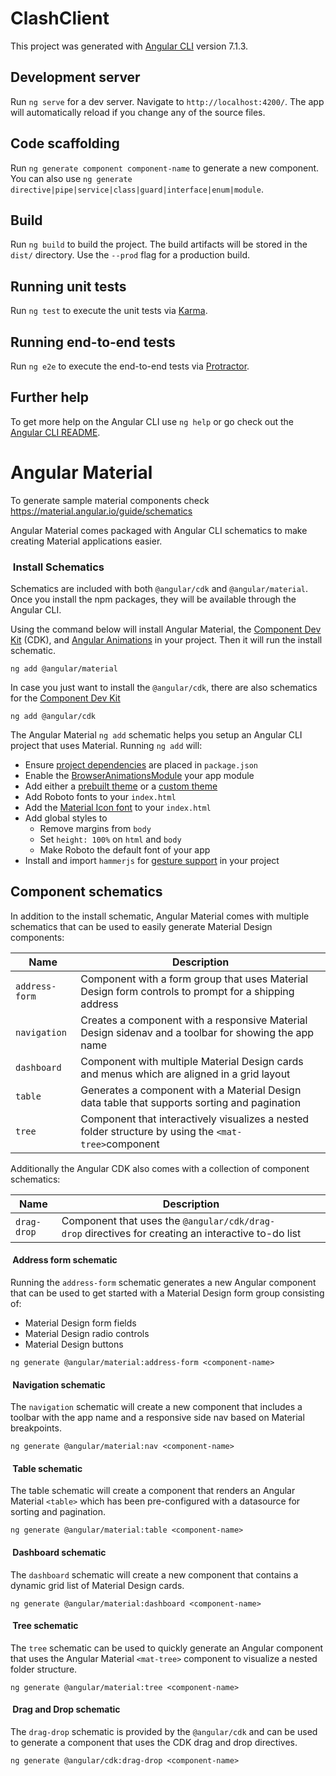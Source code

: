 # ClashClient

This project was generated with [Angular CLI](https://github.com/angular/angular-cli) version 7.1.3.

## Development server

Run `ng serve` for a dev server. Navigate to `http://localhost:4200/`. The app will automatically reload if you change any of the source files.

## Code scaffolding

Run `ng generate component component-name` to generate a new component. You can also use `ng generate directive|pipe|service|class|guard|interface|enum|module`.

## Build

Run `ng build` to build the project. The build artifacts will be stored in the `dist/` directory. Use the `--prod` flag for a production build.

## Running unit tests

Run `ng test` to execute the unit tests via [Karma](https://karma-runner.github.io).

## Running end-to-end tests

Run `ng e2e` to execute the end-to-end tests via [Protractor](http://www.protractortest.org/).

## Further help

To get more help on the Angular CLI use `ng help` or go check out the [Angular CLI README](https://github.com/angular/angular-cli/blob/master/README.md).

# Angular Material
To generate sample material components check https://material.angular.io/guide/schematics

Angular Material comes packaged with Angular CLI schematics to make creating Material applications easier.

### [](https://material.angular.io/guide/schematics#install-schematics "Link to this heading") Install Schematics

Schematics are included with both `@angular/cdk` and `@angular/material`. Once you install the npm packages, they will be available through the Angular CLI.

Using the command below will install Angular Material, the [Component Dev Kit](https://material.angular.io/cdk) (CDK), and [Angular Animations](https://angular.io/guide/animations) in your project. Then it will run the install schematic.

```
ng add @angular/material
```

In case you just want to install the `@angular/cdk`, there are also schematics for the [Component Dev Kit](https://material.angular.io/cdk)

```
ng add @angular/cdk
```

The Angular Material `ng add` schematic helps you setup an Angular CLI project that uses Material. Running `ng add` will:

-   Ensure [project dependencies](https://material.angular.io/guide/getting-started#step-1-install-angular-material-angular-cdk-and-angular-animations) are placed in `package.json`
-   Enable the [BrowserAnimationsModule](https://material.angular.io/guide/getting-started#step-2-configure-animations) your app module
-   Add either a [prebuilt theme](https://material.angular.io/guide/theming#using-a-pre-built-theme) or a [custom theme](https://material.angular.io/guide/theming#defining-a-custom-theme)
-   Add Roboto fonts to your `index.html`
-   Add the [Material Icon font](https://material.angular.io/guide/getting-started#step-6-optional-add-material-icons) to your `index.html`
-   Add global styles to
    -   Remove margins from `body`
    -   Set `height: 100%` on `html` and `body`
    -   Make Roboto the default font of your app
-   Install and import `hammerjs` for [gesture support](https://material.angular.io/guide/getting-started#step-5-gesture-support) in your project

Component schematics
--------------------

In addition to the install schematic, Angular Material comes with multiple schematics that can be used to easily generate Material Design components:

| Name | Description |
| --- | --- |
| `address-form` | Component with a form group that uses Material Design form controls to prompt for a shipping address |
| `navigation` | Creates a component with a responsive Material Design sidenav and a toolbar for showing the app name |
| `dashboard` | Component with multiple Material Design cards and menus which are aligned in a grid layout |
| `table` | Generates a component with a Material Design data table that supports sorting and pagination |
| `tree` | Component that interactively visualizes a nested folder structure by using the `<mat-tree>`component |

Additionally the Angular CDK also comes with a collection of component schematics:

| Name | Description |
| --- | --- |
| `drag-drop` | Component that uses the `@angular/cdk/drag-drop` directives for creating an interactive to-do list |

#### [](https://material.angular.io/guide/schematics#address-form-schematic "Link to this heading") Address form schematic

Running the `address-form` schematic generates a new Angular component that can be used to get started with a Material Design form group consisting of:

-   Material Design form fields
-   Material Design radio controls
-   Material Design buttons

```
ng generate @angular/material:address-form <component-name>
```

#### [](https://material.angular.io/guide/schematics#navigation-schematic "Link to this heading") Navigation schematic

The `navigation` schematic will create a new component that includes a toolbar with the app name and a responsive side nav based on Material breakpoints.

```
ng generate @angular/material:nav <component-name>
```

#### [](https://material.angular.io/guide/schematics#table-schematic "Link to this heading") Table schematic

The table schematic will create a component that renders an Angular Material `<table>` which has been pre-configured with a datasource for sorting and pagination.

```
ng generate @angular/material:table <component-name>
```

#### [](https://material.angular.io/guide/schematics#dashboard-schematic "Link to this heading") Dashboard schematic

The `dashboard` schematic will create a new component that contains a dynamic grid list of Material Design cards.

```
ng generate @angular/material:dashboard <component-name>
```

#### [](https://material.angular.io/guide/schematics#tree-schematic "Link to this heading") Tree schematic

The `tree` schematic can be used to quickly generate an Angular component that uses the Angular Material `<mat-tree>` component to visualize a nested folder structure.

```
ng generate @angular/material:tree <component-name>
```

#### [](https://material.angular.io/guide/schematics#drag-and-drop-schematic "Link to this heading") Drag and Drop schematic

The `drag-drop` schematic is provided by the `@angular/cdk` and can be used to generate a component that uses the CDK drag and drop directives.

```
ng generate @angular/cdk:drag-drop <component-name>
```